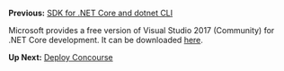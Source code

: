 **Previous:** [SDK for .NET Core and dotnet CLI](../SDK-for-.NET-Core-and-dotnet-CLI)

Microsoft provides a free version of Visual Studio 2017 (Community) for .NET Core development. It can be downloaded [here](https://visualstudio.microsoft.com/).

**Up Next:** [Deploy Concourse](../Deploy-Concourse)
